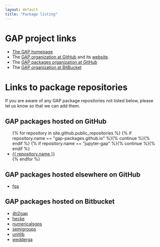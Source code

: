 ```yaml
---
layout: default
title: "Package listing"
---
```

# GAP project links

* [The GAP homepage](http://www.gap-system.org/)
* The [GAP organization at GitHub](https://github.com/gap-system) and its [website](https://gap-system.github.io).
* The [GAP packages organization at GitHub](https://github.com/gap-packages)
* The [GAP organization at BitBucket](https://bitbucket.org/gap-system/)

# Links to package repositories

If you are aware of any GAP package repositories not listed below, please
let us know so that we can add them.

## GAP packages hosted on GitHub

<ul>
{% for repository in site.github.public_repositories %}
{% if repository.name == "gap-packages.github.io" %}{% continue %}{% endif %}
{% if repository.name == "jupyter-gap" %}{% continue %}{% endif %}
<li><a href="{{ repository.html_url }}">{{ repository.name }}</a></li>
{% endfor %}
</ul>

## GAP packages hosted elsewhere on GitHub

* [fga](https://github.com/chsievers/fga)

## GAP packages hosted on Bitbucket

* [4ti2gap](https://bitbucket.org/gap-system/4ti2gap)
* [hecke](https://bitbucket.org/gap-system/hecke)
* [numericalsgps](https://bitbucket.org/gap-system/numericalsgps)
* [semigroups](https://bitbucket.org/james-d-mitchell/semigroups)
* [unitlib](https://bitbucket.org/gap-system/unitlib)
* [wedderga](https://bitbucket.org/gap-system/wedderga)
